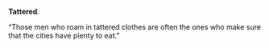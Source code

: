 **Tattered**.

“Those men who roam in tattered clothes are often the ones who make sure that the cities have plenty to eat.”

